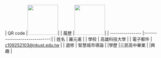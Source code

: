 
|     QR code       |<img src="http://s05.calm9.com/qrcode/2024-04/CH1B3N693Y.png" width=100 height=100/>|
|      履歷        |<img src="https://avatars.githubusercontent.com/u/22648375?v=4" width=100 height=100/>|
| ---------------- |:-----------------------------:|
| 姓名             | 羅元甫                  |
| 學校             | 高雄科技大學                  |
| 電子郵件         | c109252103@nkust.edu.tw          |
| 選修             | 智慧城市導論                  |
|學歷              |三民高中畢業                |
|興趣              |
